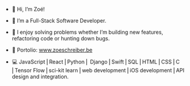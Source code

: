 - 👋 Hi, I’m Zoé!
- 👀 I’m a Full-Stack Software Developer.

- 🌱 I enjoy solving problems whether I’m building new features, refactoring code or hunting down bugs.

- 🔮 Portolio: www.zoeschreiber.be


- 💻 JavaScript ⎜React ⎜Python ⎜ Django ⎜Swift ⎜SQL ⎜HTML ⎜CSS ⎜C ⎜Tensor Flow ⎜sci-kit learn ⎜web development ⎜iOS development ⎜API design and integration.
